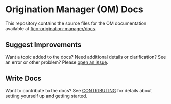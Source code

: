 # Origination Manager (OM) Docs

This repository contains the source files for the OM documentation available at [fico-origination-manager/docs](https://www.fico.com/en/products/fico-origination-manager/docs).

## Suggest Improvements

Want a topic added to the docs? Need additional details or clarification? See an error or other problem? Please [open an issue](https://github.com/Brijina84/docs-1/issues).

## Write Docs

Want to contribute to the docs? See [CONTRIBUTING](CONTRIBUTING.md) for details about setting yourself up and getting started.
